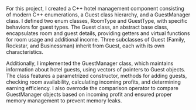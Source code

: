 For this project, I created a C++ hotel management component consisting of modern C++ enumerations, a Guest class hierarchy, and a GuestManager class. I defined two enum classes, RoomType and GuestType, with specific behaviors for guest types. The Guest class, an abstract base class, encapsulates room and guest details, providing getters and virtual functions for room usage and additional income. Three subclasses of Guest (Family, Rockstar, and Businessman) inherit from Guest, each with its own characteristics.

Additionally, I implemented the GuestManager class, which maintains information about hotel guests, using vectors of pointers to Guest objects. The class features a parametrized constructor, methods for adding guests, checking room availability, calculating incoming profits, and determining earning efficiency. I also overrode the comparison operator to compare GuestManager objects based on incoming profit and ensured proper memory management to prevent memory leaks.
